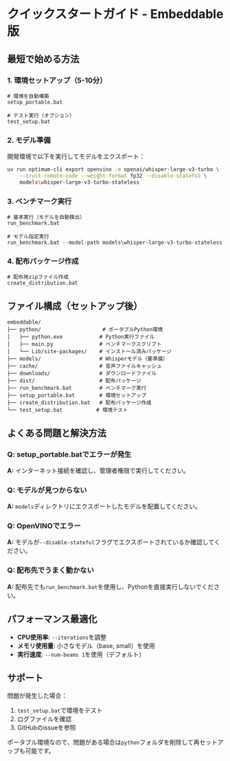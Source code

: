 # クイックスタートガイド - Embeddable版

## 最短で始める方法

### 1. 環境セットアップ（5-10分）
```batch
# 環境を自動構築
setup_portable.bat

# テスト実行（オプション）
test_setup.bat
```

### 2. モデル準備
開発環境で以下を実行してモデルをエクスポート：
```bash
uv run optimum-cli export openvino -m openai/whisper-large-v3-turbo \
    --trust-remote-code --weight-format fp32 --disable-stateful \
    models\whisper-large-v3-turbo-stateless
```

### 3. ベンチマーク実行
```batch
# 基本実行（モデルを自動検出）
run_benchmark.bat

# モデル指定実行
run_benchmark.bat --model-path models\whisper-large-v3-turbo-stateless
```

### 4. 配布パッケージ作成
```batch
# 配布用zipファイル作成
create_distribution.bat
```

## ファイル構成（セットアップ後）

```
embeddable/
├── python/                    # ポータブルPython環境
│   ├── python.exe            # Python実行ファイル
│   ├── main.py               # ベンチマークスクリプト
│   └── Lib/site-packages/    # インストール済みパッケージ
├── models/                   # Whisperモデル（要準備）
├── cache/                    # 音声ファイルキャッシュ
├── downloads/                # ダウンロードファイル
├── dist/                     # 配布パッケージ
├── run_benchmark.bat         # ベンチマーク実行
├── setup_portable.bat        # 環境セットアップ
├── create_distribution.bat   # 配布パッケージ作成
└── test_setup.bat           # 環境テスト
```

## よくある問題と解決方法

### Q: setup_portable.batでエラーが発生
**A:** インターネット接続を確認し、管理者権限で実行してください。

### Q: モデルが見つからない
**A:** `models`ディレクトリにエクスポートしたモデルを配置してください。

### Q: OpenVINOでエラー
**A:** モデルが`--disable-stateful`フラグでエクスポートされているか確認してください。

### Q: 配布先でうまく動かない
**A:** 配布先でも`run_benchmark.bat`を使用し、Pythonを直接実行しないでください。

## パフォーマンス最適化

- **CPU使用率**: `--iterations`を調整
- **メモリ使用量**: 小さなモデル（base, small）を使用  
- **実行速度**: `--num-beams 1`を使用（デフォルト）

## サポート

問題が発生した場合：
1. `test_setup.bat`で環境をテスト
2. ログファイルを確認
3. GitHubのissueを参照

ポータブル環境なので、問題がある場合は`python`フォルダを削除して再セットアップも可能です。